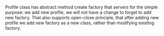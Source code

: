 Profile class has abstract method create factory that servers for the simple purpose: we add new profile, we will not have a change to
 forget to add new factory. That also supports open-close principle, that after adding 
 new profile we add new factory as a new class, rather than modifying existing factory. 